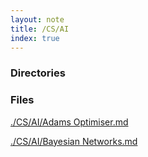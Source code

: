 ```yaml
---
layout: note
title: /CS/AI
index: true
---
```

<h3>Directories</h3>

<h3>Files</h3>

<a href='/notes/CS/AI/Adams Optimiser.html'>./CS/AI/Adams Optimiser.md</a>

<a href='/notes/CS/AI/Bayesian Networks.html'>./CS/AI/Bayesian Networks.md</a>

